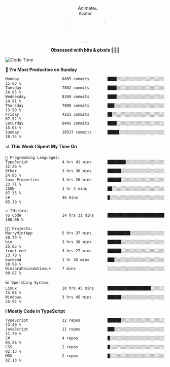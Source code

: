 
<div align="center">
  <img 
    src="https://i.postimg.cc/W1R4TF4j/d6kpuve-c97567cf-518b-4b86-a271-5c89d88d22f7.gif" 
    width="120" 
    height="120" 
    alt="Animated Avatar" 
    style="border-radius: 50%;" 
  />
  
  <strong>Obsessed with bits & pixels 🧑‍💻🎨</strong>
</div>


<!--
### 🛠️ Main Tech Stack

<div align="center">
  <img src="https://cdn.jsdelivr.net/gh/devicons/devicon/icons/javascript/javascript-original.svg" height="25" alt="JavaScript" />
  <img src="https://cdn.jsdelivr.net/gh/devicons/devicon/icons/react/react-original.svg" height="25" alt="React" />
  <img src="https://cdn.jsdelivr.net/gh/devicons/devicon/icons/cplusplus/cplusplus-original.svg" height="25" alt="C++" />
  <img src="https://cdn.jsdelivr.net/gh/devicons/devicon/icons/rust/rust-original.svg" height="25" alt="Rust" />
  <img src="https://cdn.jsdelivr.net/gh/devicons/devicon/icons/java/java-original.svg" height="25" alt="Java" />
  <img src="https://skillicons.dev/icons?i=mysql" height="25" alt="MySQL" />
  <img src="https://skillicons.dev/icons?i=pr" height="25" alt="Premiere Pro" />
</div> -->

<!--START_SECTION:waka-->
![Code Time](http://img.shields.io/badge/Code%20Time-2%2C584%20hrs%2042%20mins-blue)

📅 **I'm Most Productive on Sunday** 

```text
Monday                   8885 commits        ████░░░░░░░░░░░░░░░░░░░░░   15.83 % 
Tuesday                  7882 commits        ████░░░░░░░░░░░░░░░░░░░░░   14.05 % 
Wednesday                8369 commits        ████░░░░░░░░░░░░░░░░░░░░░   14.91 % 
Thursday                 7800 commits        ███░░░░░░░░░░░░░░░░░░░░░░   13.90 % 
Friday                   4221 commits        ██░░░░░░░░░░░░░░░░░░░░░░░   07.52 % 
Saturday                 8445 commits        ████░░░░░░░░░░░░░░░░░░░░░   15.05 % 
Sunday                   10517 commits       █████░░░░░░░░░░░░░░░░░░░░   18.74 % 
```


📊 **This Week I Spent My Time On** 

```text
💬 Programming Languages: 
TypeScript               4 hrs 41 mins       ████████░░░░░░░░░░░░░░░░░   32.26 % 
Other                    3 hrs 36 mins       ██████░░░░░░░░░░░░░░░░░░░   24.85 % 
Java Properties          3 hrs 26 mins       ██████░░░░░░░░░░░░░░░░░░░   23.71 % 
JSON                     1 hr 4 mins         ██░░░░░░░░░░░░░░░░░░░░░░░   07.35 % 
C#                       46 mins             █░░░░░░░░░░░░░░░░░░░░░░░░   05.30 % 

🔥 Editors: 
VS Code                  14 hrs 31 mins      █████████████████████████   100.00 % 

🐱‍💻 Projects: 
MarryMintApp             5 hrs 37 mins       ██████████░░░░░░░░░░░░░░░   38.79 % 
bin                      3 hrs 38 mins       ██████░░░░░░░░░░░░░░░░░░░   25.05 % 
front-end                3 hrs 27 mins       ██████░░░░░░░░░░░░░░░░░░░   23.78 % 
backend                  1 hr 35 mins        ███░░░░░░░░░░░░░░░░░░░░░░   10.98 % 
NimsaraPasinduVinsuk     7 mins              ░░░░░░░░░░░░░░░░░░░░░░░░░   00.87 % 

💻 Operating System: 
Linux                    10 hrs 45 mins      ███████████████████░░░░░░   74.08 % 
Windows                  3 hrs 45 mins       ██████░░░░░░░░░░░░░░░░░░░   25.92 % 
```

**I Mostly Code in TypeScript** 

```text
TypeScript               22 repos            ██████░░░░░░░░░░░░░░░░░░░   23.40 % 
JavaScript               11 repos            ███░░░░░░░░░░░░░░░░░░░░░░   11.70 % 
C#                       4 repos             █░░░░░░░░░░░░░░░░░░░░░░░░   04.26 % 
CSS                      2 repos             █░░░░░░░░░░░░░░░░░░░░░░░░   02.13 % 
MDX                      2 repos             █░░░░░░░░░░░░░░░░░░░░░░░░   02.13 % 
```




<!--END_SECTION:waka-->
